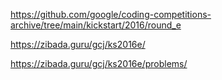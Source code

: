 https://github.com/google/coding-competitions-archive/tree/main/kickstart/2016/round_e

https://zibada.guru/gcj/ks2016e/

https://zibada.guru/gcj/ks2016e/problems/
